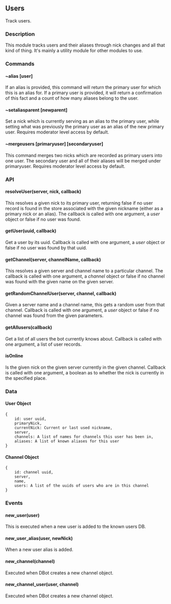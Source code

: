## Users

Track users.

### Description

This module tracks users and their aliases through nick changes and all that
kind of thing. It's mainly a utility module for other modules to use. 

### Commands

#### ~alias [user]
If an alias is provided, this command will return the primary user for which
this is an alias for. If a primary user is provided, it will return a
confirmation of this fact and a count of how many aliases belong to the user.

#### ~setaliasparent [newparent]
Set a nick which is currently serving as an alias to the primary user, while
setting what was previously the primary user as an alias of the new primary
user. Requires moderator level access by default.

#### ~mergeusers [primaryuser] [secondaryuser]
This command merges two nicks which are recorded as primary users into one user.
The secondary user and all of their aliases will be merged under primaryuser.
Requires moderator level access by default.

### API

#### resolveUser(server, nick, callback)
This resolves a given nick to its primary user, returning false if no user
record is found in the store associated with the given nickname (either as a
primary nick or an alias). The callback is called with one argument, a _user_
object or false if no user was found.

#### getUser(uuid, callback)
Get a user by its uuid. Callback is called with one argument, a _user_ object or
false if no user was found by that uuid.

#### getChannel(server, channelName, callback)
This resolves a given server and channel name to a particular channel. The
callback is called with one argument, a _channel_ object or false if no channel
was found with the given name on the given server.

#### getRandomChannelUser(server, channel, callback)
Given a server name and a channel name, this gets a random user from that
channel. Callback is called with one argument, a _user_ object or false if no
channel was found from the given parameters.

#### getAllusers(callback)
Get a list of all users the bot currently knows about. Callback is called with
one argument, a list of user records.

#### isOnline
Is the given nick on the given server currently in the given channel. Callback
is called with one argument, a boolean as to whether the nick is currently in
the specified place. 

### Data 

#### User Object

    {
        id: user uuid,
        primaryNick,
        currentNick: Current or last used nickname,
        server,
        channels: A list of names for channels this user has been in,
        aliases: A list of known aliases for this user
    }

#### Channel Object

    {
        id: channel uuid,
        server,
        name,
        users: A list of the uuids of users who are in this channel
    }

### Events

#### new_user(user)
This is executed when a new user is added to the known users DB.

#### new_user_alias(user, newNick)
When a new user alias is added.

#### new_channel(channel)
Executed when DBot creates a new channel object.

#### new_channel_user(user, channel)
Executed when DBot creates a new channel object.
